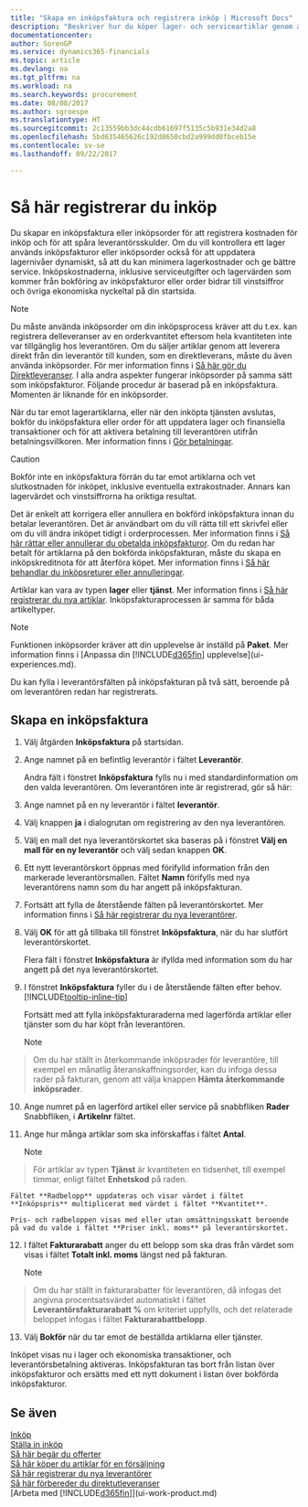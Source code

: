 ```yaml
---
title: "Skapa en inköpsfaktura och registrera inköp | Microsoft Docs"
description: "Beskriver hur du köper lager- och serviceartiklar genom att skapa och bokföra inköpsfakturor eller order."
documentationcenter: 
author: SorenGP
ms.service: dynamics365-financials
ms.topic: article
ms.devlang: na
ms.tgt_pltfrm: na
ms.workload: na
ms.search.keywords: procurement
ms.date: 08/08/2017
ms.author: sgroespe
ms.translationtype: HT
ms.sourcegitcommit: 2c13559bb3dc44cdb61697f5135c5b931e34d2a8
ms.openlocfilehash: 5bd635465626c192d8650cbd2a999dd0fbceb15e
ms.contentlocale: sv-se
ms.lasthandoff: 09/22/2017

---
```

# <a name="how-to-record-purchases"></a>Så här registrerar du inköp
Du skapar en inköpsfaktura eller inköpsorder för att registrera kostnaden för inköp och för att spåra leverantörsskulder. Om du vill kontrollera ett lager används inköpsfakturor eller inköpsorder också för att uppdatera lagernivåer dynamiskt, så att du kan minimera lagerkostnader och ge bättre service. Inköpskostnaderna, inklusive serviceutgifter och lagervärden som kommer från bokföring av inköpsfakturor eller order bidrar till vinstsiffror och övriga ekonomiska nyckeltal på din startsida.

> [!NOTE]  
>   Du måste använda inköpsorder om din inköpsprocess kräver att du t.ex. kan registrera delleveranser av en orderkvantitet eftersom hela kvantiteten inte var tillgänglig hos leverantören. Om du säljer artiklar genom att leverera direkt från din leverantör till kunden, som en direktleverans, måste du även använda inköpsorder. För mer information finns i [Så här gör du Direktleveranser](sales-how-drop-shipment.md). I alla andra aspekter fungerar inköpsorder på samma sätt som inköpsfakturor. Följande procedur är baserad på en inköpsfaktura. Momenten är liknande för en inköpsorder.

När du tar emot lagerartiklarna, eller när den inköpta tjänsten avslutas, bokför du inköpsfaktura eller order för att uppdatera lager och finansiella transaktioner och för att aktivera betalning till leverantören utifrån betalningsvillkoren. Mer information finns i [Gör betalningar](payables-make-payments.md).

> [!CAUTION]  
>   Bokför inte en inköpsfaktura förrän du tar emot artiklarna och vet slutkostnaden för inköpet, inklusive eventuella extrakostnader. Annars kan lagervärdet och vinstsiffrorna ha oriktiga resultat.

Det är enkelt att korrigera eller annullera en bokförd inköpsfaktura innan du betalar leverantören. Det är användbart om du vill rätta till ett skrivfel eller om du vill ändra inköpet tidigt i orderprocessen. Mer information finns i [Så här rättar eller annullerar du obetalda inköpsfakturor](purchasing-how-correct-cancel-unpaid-purchase-invoices.md). Om du redan har betalt för artiklarna på den bokförda inköpsfakturan, måste du skapa en inköpskreditnota för att återföra köpet. Mer information finns i [Så här behandlar du inköpsreturer eller annulleringar](purchasing-how-process-purchase-returns-cancellations.md).

Artiklar kan vara av typen **lager** eller **tjänst**. Mer information finns i [Så här registrerar du nya artiklar](inventory-how-register-new-items.md). Inköpsfakturaprocessen är samma för båda artikeltyper.

> [!NOTE]  
>   Funktionen inköpsorder kräver att din upplevelse är inställd på **Paket**. Mer information finns i [Anpassa din [!INCLUDE[d365fin](includes/d365fin_md.md)] upplevelse](ui-experiences.md).

Du kan fylla i leverantörsfälten på inköpsfakturan på två sätt, beroende på om leverantören redan har registrerats.

## <a name="to-create-a-purchase-invoice"></a>Skapa en inköpsfaktura
1. Välj åtgärden **Inköpsfaktura** på startsidan.  
2. Ange namnet på en befintlig leverantör i fältet **Leverantör**.

    Andra fält i fönstret **Inköpsfaktura** fylls nu i med standardinformation om den valda leverantören. Om leverantören inte är registrerad, gör så här:
3. Ange namnet på en ny leverantör i fältet **leverantör**.
4. Välj knappen **ja** i dialogrutan om registrering av den nya leverantören.
5. Välj en mall det nya leverantörskortet ska baseras på i fönstret **Välj en mall för en ny leverantör** och välj sedan knappen **OK**.
6. Ett nytt leverantörskort öppnas med förifylld information från den markerade leverantörsmallen. Fältet **Namn** förifylls med nya leverantörens namn som du har angett på inköpsfakturan.
7. Fortsätt att fylla de återstående fälten på leverantörskortet. Mer information finns i [Så här registrerar du nya leverantörer](purchasing-how-register-new-vendors.md).  
8. Välj **OK** för att gå tillbaka till fönstret **Inköpsfaktura**, när du har slutfört leverantörskortet.

    Flera fält i fönstret **Inköpsfaktura** är ifyllda med information som du har angett på det nya leverantörskortet.
9. I fönstret **Inköpsfaktura** fyller du i de återstående fälten efter behov. [!INCLUDE[tooltip-inline-tip](includes/tooltip-inline-tip_md.md)]

    Fortsätt med att fylla inköpsfakturaraderna med lagerförda artiklar eller tjänster som du har köpt från leverantören.

    > [!NOTE]  
>   Om du har ställt in återkommande inköpsrader för leverantöre, till exempel en månatlig återanskaffningsorder, kan du infoga dessa rader på fakturan, genom att välja knappen **Hämta återkommande inköpsrader**.
10. Ange numret på en lagerförd artikel eller service på snabbfliken **Rader** Snabbfliken, i **Artikelnr** fältet.
11. Ange hur många artiklar som ska införskaffas i fältet **Antal**.

    > [!NOTE]  
>   För artiklar av typen **Tjänst** är kvantiteten en tidsenhet, till exempel timmar, enligt fältet **Enhetskod** på raden.

    Fältet **Radbelopp** uppdateras och visar värdet i fältet **Inköpspris** multiplicerat med värdet i fältet **Kvantitet**.

    Pris- och radbeloppen visas med eller utan omsättningsskatt beroende på vad du valde i fältet **Priser inkl. moms** på leverantörskortet.
12. I fältet **Fakturarabatt** anger du ett belopp som ska dras från värdet som visas i fältet **Totalt inkl. moms** längst ned på fakturan.

    > [!NOTE]  
>   Om du har ställt in fakturarabatter för leverantören, då infogas det angivna procentsatsvärdet automatiskt i fältet **Leverantörsfakturarabatt %** om kriteriet uppfylls, och det relaterade beloppet infogas i fältet **Fakturarabattbelopp**.
13. Välj **Bokför** när du tar emot de beställda artiklarna eller tjänster.

Inköpet visas nu i lager och ekonomiska transaktioner, och leverantörsbetalning aktiveras. Inköpsfakturan tas bort från listan över inköpsfakturor och ersätts med ett nytt dokument i listan över bokförda inköpsfakturor.

## <a name="see-also"></a>Se även
[Inköp](purchasing-manage-purchasing.md)  
[Ställa in inköp](purchasing-setup-purchasing.md)  
[Så här begär du offerter](purchasing-how-request-quotes.md)  
[Så här köper du artiklar för en försäljning](purchasing-how-purchase-products-sale.md)  
[Så här registrerar du nya leverantörer](purchasing-how-register-new-vendors.md)  
[Så här förbereder du direktutleveranser](sales-how-drop-shipment.md)  
[Arbeta med [!INCLUDE[d365fin](includes/d365fin_md.md)]](ui-work-product.md)

